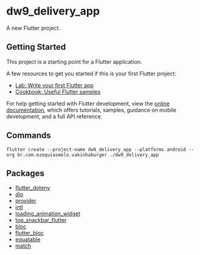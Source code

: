 # dw9_delivery_app

A new Flutter project.

## Getting Started

This project is a starting point for a Flutter application.

A few resources to get you started if this is your first Flutter project:

- [Lab: Write your first Flutter app](https://docs.flutter.dev/get-started/codelab)
- [Cookbook: Useful Flutter samples](https://docs.flutter.dev/cookbook)

For help getting started with Flutter development, view the
[online documentation](https://docs.flutter.dev/), which offers tutorials,
samples, guidance on mobile development, and a full API reference.

## Commands

    flutter create --project-name dw9_delivery_app --platforms android --org br.com.ezequiasmelo.vakinhaburger ./dw9_delivery_app

## Packages

- [flutter_dotenv](https://pub.dev/packages/flutter_dotenv)
- [dio](https://pub.dev/packages/dio)
- [provider](https://pub.dev/packages/provider)
- [intl](https://pub.dev/packages/intl)
- [loading_animation_widget](https://pub.dev/packages/loading_animation_widget)
- [top_snackbar_flutter](https://pub.dev/packages/top_snackbar_flutter)
- [bloc](https://pub.dev/packages/bloc)
- [flutter_bloc](https://pub.dev/packages/flutter_bloc)
- [equatable](https://pub.dev/packages/equatable)
- [match](https://pub.dev/packages/match)
